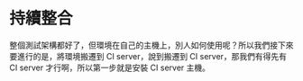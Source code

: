 # 持續整合

整個測試架構都好了，但環境在自己的主機上，別人如何使用呢？所以我們接下來要進行的是，將環境搬遷到 CI server，說到搬遷到 CI server，那我們有得先有 CI server 才行啊，所以第一步就是安裝 CI server 主機。
